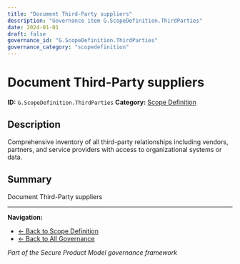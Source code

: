 ```yaml
---
title: "Document Third-Party suppliers"
description: "Governance item G.ScopeDefinition.ThirdParties"
date: 2024-01-01
draft: false
governance_id: "G.ScopeDefinition.ThirdParties"
governance_category: "scopedefinition"
---
```


# Document Third-Party suppliers

**ID:** `G.ScopeDefinition.ThirdParties`
**Category:** [Scope Definition](../)

## Description

Comprehensive inventory of all third-party relationships including vendors, partners, and service providers with access to organizational systems or data.

## Summary

Document Third-Party suppliers


---

**Navigation:**
- [← Back to Scope Definition](../)
- [← Back to All Governance](/governance/)

*Part of the Secure Product Model governance framework*
